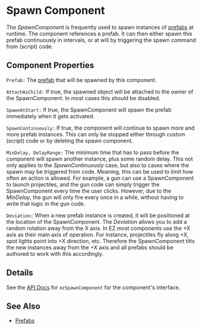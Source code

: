 # Spawn Component

The *SpawnComponent* is frequently used to spawn instances of [prefabs](../prefabs/prefabs-overview.md) at runtime. The component references a prefab. It can then either spawn this prefab continuously in intervals, or at will by triggering the spawn command from (script) code.

## Component Properties

`Prefab:` The [prefab](../prefabs/prefabs-overview.md) that will be spawned by this component.

`AttachAsChild:` If true, the spawned object will be attached to the owner of the SpawnComponent. In most cases this should be disabled.

`SpawnAtStart:` If true, the SpawnComponent will spawn the prefab immediately when it gets activated.

`SpawnContinuously:` If true, the component will continue to spawn more and more prefab instances. This can only be stopped either through custom (script) code or by deleting the spawn component.

`MinDelay, DelayRange:` The minimum time that has to pass before the component will spawn another instance, plus some random delay. This not only applies to the *SpawnContinuously* case, but also to cases where the spawn may be triggered from code. Meaning, this can be used to limit how often an action is allowed. For example, a gun can use a SpawnComponent to launch projectiles, and the gun code can simply trigger the SpawnComponent every time the user clicks. However, due to the *MinDelay*, the gun will only fire every once in a while, without having to write that logic in the gun code.

`Deviation:` When a new prefab instance is created, it will be positioned at the location of the SpawnComponent. The *Deviation* allows you to add a random rotation away from the X axis. In EZ most components use the +X axis as their main axis of operation. For instance, projectiles fly along +X, spot lights point into +X direction, etc. Therefore the SpawnComponent tilts the new instances away from the +X axis and all prefabs should be authored to work with this accordingly.

## Details

See the [API Docs](../api-docs.md) for `ezSpawnComponent` for the component's interface.

## See Also

* [Prefabs](../prefabs/prefabs-overview.md)
